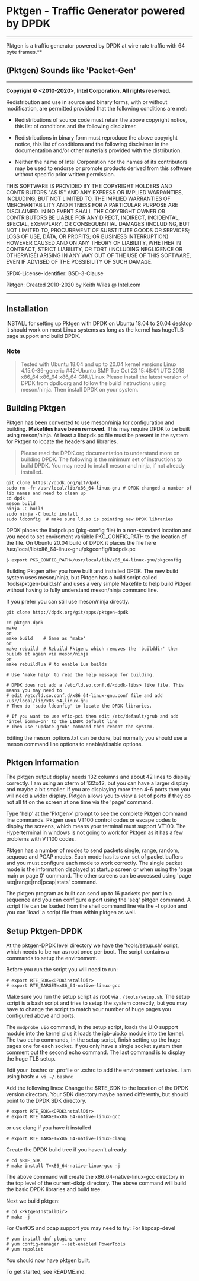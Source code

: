 # Pktgen - Traffic Generator powered by DPDK

---
Pktgen is a traffic generator powered by DPDK at wire rate traffic with 64 byte frames.**

## (Pktgen) Sounds like 'Packet-Gen'

---
**Copyright &copy; \<2010-2020\>, Intel Corporation. All rights reserved.**

Redistribution and use in source and binary forms, with or without
modification, are permitted provided that the following conditions
are met:

- Redistributions of source code must retain the above copyright
notice, this list of conditions and the following disclaimer.

- Redistributions in binary form must reproduce the above copyright
notice, this list of conditions and the following disclaimer in
the documentation and/or other materials provided with the
distribution.

- Neither the name of Intel Corporation nor the names of its
contributors may be used to endorse or promote products derived
from this software without specific prior written permission.

THIS SOFTWARE IS PROVIDED BY THE COPYRIGHT HOLDERS AND CONTRIBUTORS
"AS IS" AND ANY EXPRESS OR IMPLIED WARRANTIES, INCLUDING, BUT NOT
LIMITED TO, THE IMPLIED WARRANTIES OF MERCHANTABILITY AND FITNESS
FOR A PARTICULAR PURPOSE ARE DISCLAIMED. IN NO EVENT SHALL THE
COPYRIGHT OWNER OR CONTRIBUTORS BE LIABLE FOR ANY DIRECT, INDIRECT,
INCIDENTAL, SPECIAL, EXEMPLARY, OR CONSEQUENTIAL DAMAGES
(INCLUDING, BUT NOT LIMITED TO, PROCUREMENT OF SUBSTITUTE GOODS OR
SERVICES; LOSS OF USE, DATA, OR PROFITS; OR BUSINESS INTERRUPTION)
HOWEVER CAUSED AND ON ANY THEORY OF LIABILITY, WHETHER IN CONTRACT,
STRICT LIABILITY, OR TORT (INCLUDING NEGLIGENCE OR OTHERWISE)
ARISING IN ANY WAY OUT OF THE USE OF THIS SOFTWARE, EVEN IF ADVISED
OF THE POSSIBILITY OF SUCH DAMAGE.

SPDX-License-Identifier: BSD-3-Clause

Pktgen: Created 2010-2020 by Keith Wiles @ Intel.com

---

## Installation

INSTALL for setting up Pktgen with DPDK on Ubuntu 18.04 to 20.04 desktop
it should work on most Linux systems as long as the kernel has hugeTLB page support and build DPDK.

### Note

>Tested with Ubuntu 18.04 and up to 20.04 kernel versions
Linux 4.15.0-39-generic #42-Ubuntu SMP Tue Oct 23 15:48:01 UTC 2018 x86_64 x86_64 x86_64 GNU/Linux
Please install the latest version of DPDK from dpdk.org and follow the build instructions
using meson/ninja. Then install DPDK on your system.

## Building Pktgen

Pktgen has been converted to use meson/ninja for configuration and building. **Makefiles have been removed.** This may require DPDK to be built
using meson/ninja. At least a libdpdk.pc file must be present in the system for Pktgen to locate the headers and libraries.

>Please read the DPDK.org documentation to understand more on building DPDK. The following is the minimum set of
instructions to build DPDK. You may need to install meson and ninja, if not already installed.

```console
git clone https://dpdk.org/git/dpdk
sudo rm -fr /usr/local/lib/x86_64-linux-gnu # DPDK changed a number of lib names and need to clean up
cd dpdk
meson build
ninja -C build
sudo ninja -C build install
sudo ldconfig  # make sure ld.so is pointing new DPDK libraries
```

DPDK places the libdpdk.pc (pkg-config file) in a non-standard location and you need to set enviroment variable PKG_CONFIG_PATH to the location of the file. On Ubuntu 20.04 build of DPDK it places the file here /usr/local/lib/x86_64-linux-gnu/pkgconfig/libdpdk.pc

```console
$ export PKG_CONFIG_PATH=/usr/local/lib/x86_64-linux-gnu/pkgconfig
```

Building Pktgen after you have built and installed DPDK. The new build system uses meson/ninja, but Pktgen has a build script
called 'tools/pktgen-build.sh' and uses a very simple Makefile to help build Pktgen without having to fully understand meson/ninja command line.

If you prefer you can still use meson/ninja directly.

```console
git clone http://dpdk.org/git/apps/pktgen-dpdk

cd pktgen-dpdk
make
or
make build    # Same as 'make'
or
make rebuild  # Rebuild Pktgen, which removes the 'builddir' then builds it again via meson/ninja
or
make rebuildlua # to enable Lua builds

# Use 'make help' to read the help message for building.

# DPDK does not add a /etc/ld.so.conf.d/<dpdk-libs> like file. This means you may need to
# edit /etc/ld.so.conf.d/x86_64-linux-gnu.conf file and add /usr/local/lib/x86_64-linux-gnu
# Then do 'sudo ldconfig' to locate the DPDK libraries.

# If you want to use vfio-pci then edit /etc/default/grub and add 'intel_iommu=on' to the LINUX default line
# Then use 'update-grub' command then reboot the system.
```

Editing the meson_options.txt can be done, but normally you should use a meson command line options to enable/disable options.

## Pktgen Information

The pktgen output display needs 132 columns and about 42 lines to display
correctly. I am using an xterm of 132x42, but you can have a larger display
and maybe a bit smaller. If you are displaying more then 4-6 ports then you
will need a wider display. Pktgen allows you to view a set of ports if they
do not all fit on the screen at one time via the 'page' command.

Type 'help' at the 'Pktgen>' prompt to see the complete Pktgen command line
commands. Pktgen uses VT100 control codes or escape codes to display the screens,
which means your terminal must support VT100. The Hyperterminal in windows is not
going to work for Pktgen as it has a few problems with VT100 codes.

Pktgen has a number of modes to send packets single, range, random, sequeue and
PCAP modes. Each mode has its own set of packet buffers and you must configure
each mode to work correctly. The single packet mode is the information displayed
at startup screen or when using the 'page main or page 0' command. The other
screens can be accessed using 'page seq|range|rnd|pcap|stats' command.

The pktgen program as built can send up to 16 packets per port in a sequence
and you can configure a port using the 'seq' pktgen command. A script file
can be loaded from the shell command line via the -f option and you can 'load'
a script file from within pktgen as well.

## Setup Pktgen-DPDK

At the pktgen-DPDK level directory we have the 'tools/setup.sh' script,
which needs to be run as root once per boot. The script contains a commands to setup
the environment.

Before you run the script you will need to run:

    # export RTE_SDK=<DPDKinstallDir>
    # export RTE_TARGET=x86_64-native-linux-gcc

Make sure you run the setup script as root via `./tools/setup.sh`. The setup
script is a bash script and tries to setup the system correctly, but you may have to
change the script to match your number of huge pages you configured above and ports.

The `modprobe uio` command, in the setup script, loads the UIO support module into the
kernel plus it loads the igb-uio.ko module into the kernel. The two echo commands,
in the setup script, finish setting up the huge pages one for each socket. If you
only have a single socket system then comment out the second echo command. The last
command is to display the huge TLB setup.

Edit your .bashrc or .profile or .cshrc to add the environment variables.
I am using bash: `# vi ~/.bashrc`

Add the following lines: Change the $RTE_SDK to the location of the DPDK version
directory. Your SDK directory maybe named differently, but should point to the DPDK
SDK directory.

    # export RTE_SDK=<DPDKinstallDir>
    # export RTE_TARGET=x86_64-native-linux-gcc

or use clang if you have it installed

    # export RTE_TARGET=x86_64-native-linux-clang

Create the DPDK build tree if you haven't already:

    # cd $RTE_SDK
    # make install T=x86_64-native-linux-gcc -j

The above command will create the x86_64-native-linux-gcc directory in the
top level of the current-dkdp directory. The above command will build the basic
DPDK libraries and build tree.

Next we build pktgen:

    # cd <PktgenInstallDir>
    # make -j

For CentOS and pcap support you may need to try:
For libpcap-devel

    # yum install dnf-plugins-core
    # yum config-manager --set-enabled PowerTools
    # yum repolist

You should now have pktgen built.

To get started, see README.md.
